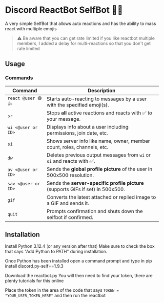 # Discord ReactBot SelfBot 🤖💬

A very simple SelfBot that allows auto reactions and has the ability to mass react with multiple emojis

> ⚠️ Be aware that you can get rate limited if you like reactbot multiple members, I added a delay for multi-reactions so that you don't get rate limited


## Usage

### Commands

| **Command**         | **Description**                                                                  |
| ------------------- | -------------------------------------------------------------------------------- |
| `react @user 😄👍`  | Starts auto-reacting to messages by a user with the specified emoji(s).          |                         
| `sr`                | Stops **all** active reactions and reacts with ✅ to your message.                |
| `wi <@user or ID>`  | Displays info about a user including permissions, join date, etc.                |
| `si`                | Shows server info like name, owner, member count, roles, channels, etc.          |
| `dw`                | Deletes previous output messages from `wi` or `si` and reacts with ✅.            |
| `av <@user or ID>`  | Sends the **global profile picture** of the user in 500x500 resolution.          |
| `sav <@user or ID>` | Sends the **server-specific profile picture** (supports GIFs if set) in 500x500. |
| `gif`               | Converts the latest attached or replied image to a GIF and sends it.             |
| `quit`              | Prompts confirmation and shuts down the selfbot if confirmed.                    |



## Installation

Install Python 3.12.4 (or any version after that)
Make sure to check the box that says "Add Python to PATH" during installation.

Once Python has been installed open a command prompt and type in
pip install discord.py-self==1.9.3

Download the reactbot.py
You will then need to find your token, there are plenty tutorials for this online

Place the token in the area of the code that says ```TOKEN = "YOUR_USER_TOKEN_HERE"``` and then run the reactbot
